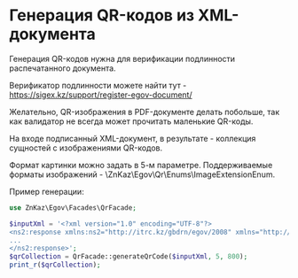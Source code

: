 # Генерация QR-кодов из XML-документа

Генерация QR-кодов нужна для верификации подлинности распечатанного документа.

Верификатор подлинности можете найти тут - https://sigex.kz/support/register-egov-document/

Желательно, QR-изображения в PDF-документе делать побольше,
так как валидатор не всегда может прочитать маленькие QR-коды.

На входе подписанный XML-документ, в результате - коллекция сущностей с изображениями QR-кодов.

Формат картинки можно задать в 5-м параметре.
Поддерживаемые форматы изображений - \ZnKaz\Egov\Qr\Enums\ImageExtensionEnum.

Пример генерации:

```php
use ZnKaz\Egov\Facades\QrFacade;

$inputXml = '<?xml version="1.0" encoding="UTF-8"?>
<ns2:response xmlns:ns2="http://itrc.kz/gbdrn/egov/2008" xmlns="http://itrc.kz/gbdrn/egov/2008/commontypes" xmlns:ns3="http://www.w3.org/2000/09/xmldsig#">
...
</ns2:response>';
$qrCollection = QrFacade::generateQrCode($inputXml, 5, 800);
print_r($qrCollection);
```
